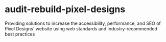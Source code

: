 # audit-rebuild-pixel-designs
Providing solutions to increase the accessibility, performance, and SEO of Pixel Designs' website using web standards and industry-recommended best practices
